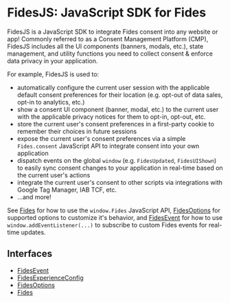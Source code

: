 # FidesJS: JavaScript SDK for Fides

FidesJS is a JavaScript SDK to integrate Fides consent into any website or
app! Commonly referred to as a Consent Management Platform (CMP), FidesJS
includes all the UI components (banners, modals, etc.), state management, and
utility functions you need to collect consent & enforce data privacy in your
application.

For example, FidesJS is used to:
- automatically configure the current user session with the applicable
default consent preferences for their location (e.g. opt-out of data sales,
opt-in to analytics, etc.)
- show a consent UI component (banner, modal, etc.) to the current user with
the applicable privacy notices for them to opt-in, opt-out, etc.
- store the current user's consent preferences in a first-party cookie to
remember their choices in future sessions
- expose the current user's consent preferences via a simple `Fides.consent`
JavaScript API to integrate consent into your own application
- dispatch events on the global `window` (e.g. `FidesUpdated`,
`FidesUIShown`) to easily sync consent changes to your application in
real-time based on the current user's actions
- integrate the current user's consent to other scripts via integrations with
Google Tag Manager, IAB TCF, etc.
- ...and more!

See [Fides](interfaces/Fides.md) for how to use the `window.Fides` JavaScript API, [FidesOptions](interfaces/FidesOptions.md) for supported options to customize it's behavior, and [FidesEvent](interfaces/FidesEvent.md) for how to use `window.addEventListener(...)` to subscribe to
custom Fides events for real-time updates.

## Interfaces

- [FidesEvent](interfaces/FidesEvent.md)
- [FidesExperienceConfig](interfaces/FidesExperienceConfig.md)
- [FidesOptions](interfaces/FidesOptions.md)
- [Fides](interfaces/Fides.md)
